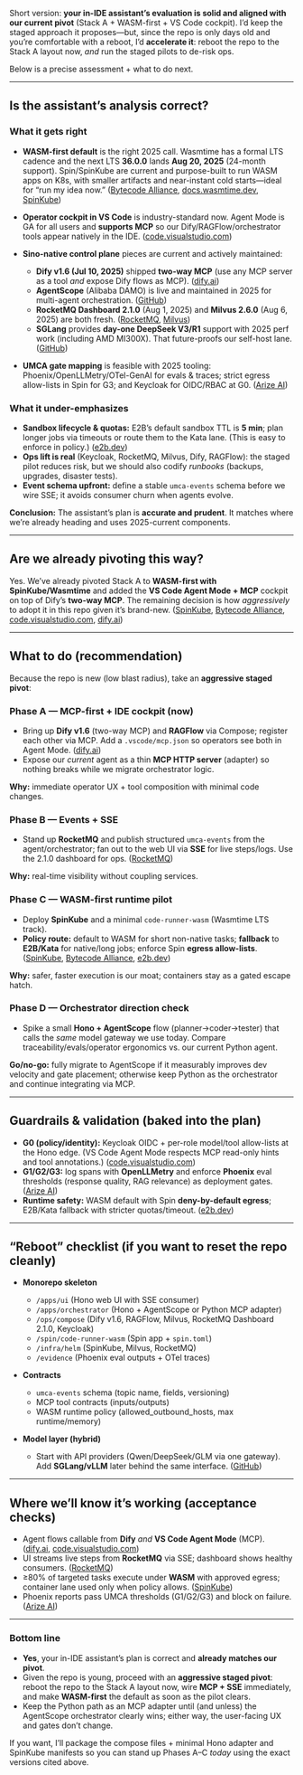 Short version: **your in-IDE assistant’s evaluation is solid and aligned with our current pivot** (Stack A + WASM-first + VS Code cockpit). I’d keep the staged approach it proposes—but, since the repo is only days old and you’re comfortable with a reboot, I’d **accelerate it**: reboot the repo to the Stack A layout now, *and* run the staged pilots to de-risk ops.

Below is a precise assessment + what to do next.

---

## Is the assistant’s analysis correct?

### What it gets right

* **WASM-first default** is the right 2025 call. Wasmtime has a formal LTS cadence and the next LTS **36.0.0** lands **Aug 20, 2025** (24-month support). Spin/SpinKube are current and purpose-built to run WASM apps on K8s, with smaller artifacts and near-instant cold starts—ideal for “run my idea now.” ([Bytecode Alliance][1], [docs.wasmtime.dev][2], [SpinKube][3])
* **Operator cockpit in VS Code** is industry-standard now. Agent Mode is GA for all users and **supports MCP** so our Dify/RAGFlow/orchestrator tools appear natively in the IDE. ([code.visualstudio.com][4])
* **Sino-native control plane** pieces are current and actively maintained:

  * **Dify v1.6 (Jul 10, 2025)** shipped **two-way MCP** (use any MCP server as a tool *and* expose Dify flows as MCP). ([dify.ai][5])
  * **AgentScope** (Alibaba DAMO) is live and maintained in 2025 for multi-agent orchestration. ([GitHub][6])
  * **RocketMQ Dashboard 2.1.0** (Aug 1, 2025) and **Milvus 2.6.0** (Aug 6, 2025) are both fresh. ([RocketMQ][7], [Milvus][8])
  * **SGLang** provides **day-one DeepSeek V3/R1** support with 2025 perf work (including AMD MI300X). That future-proofs our self-host lane. ([GitHub][9])
* **UMCA gate mapping** is feasible with 2025 tooling: Phoenix/OpenLLMetry/OTel-GenAI for evals & traces; strict egress allow-lists in Spin for G3; and Keycloak for OIDC/RBAC at G0. ([Arize AI][10])

### What it under-emphasizes

* **Sandbox lifecycle & quotas:** E2B’s default sandbox TTL is **5 min**; plan longer jobs via timeouts or route them to the Kata lane. (This is easy to enforce in policy.) ([e2b.dev][11])
* **Ops lift is real** (Keycloak, RocketMQ, Milvus, Dify, RAGFlow): the staged pilot reduces risk, but we should also codify *runbooks* (backups, upgrades, disaster tests).
* **Event schema upfront:** define a stable `umca-events` schema before we wire SSE; it avoids consumer churn when agents evolve.

**Conclusion:** The assistant’s plan is **accurate and prudent**. It matches where we’re already heading and uses 2025-current components.

---

## Are we already pivoting this way?

Yes. We’ve already pivoted Stack A to **WASM-first with SpinKube/Wasmtime** and added the **VS Code Agent Mode + MCP** cockpit on top of Dify’s **two-way MCP**. The remaining decision is how *aggressively* to adopt it in this repo given it’s brand-new. ([SpinKube][3], [Bytecode Alliance][1], [code.visualstudio.com][4], [dify.ai][5])

---

## What to do (recommendation)

Because the repo is new (low blast radius), take an **aggressive staged pivot**:

### Phase A — **MCP-first + IDE cockpit (now)**

* Bring up **Dify v1.6** (two-way MCP) and **RAGFlow** via Compose; register each other via MCP. Add a `.vscode/mcp.json` so operators see both in Agent Mode. ([dify.ai][5])
* Expose our *current* agent as a thin **MCP HTTP server** (adapter) so nothing breaks while we migrate orchestrator logic.

**Why:** immediate operator UX + tool composition with minimal code changes.

### Phase B — **Events + SSE**

* Stand up **RocketMQ** and publish structured `umca-events` from the agent/orchestrator; fan out to the web UI via **SSE** for live steps/logs. Use the 2.1.0 dashboard for ops. ([RocketMQ][7])

**Why:** real-time visibility without coupling services.

### Phase C — **WASM-first runtime pilot**

* Deploy **SpinKube** and a minimal `code-runner-wasm` (Wasmtime LTS track).
* **Policy route:** default to WASM for short non-native tasks; **fallback** to **E2B/Kata** for native/long jobs; enforce Spin **egress allow-lists**. ([SpinKube][3], [Bytecode Alliance][1], [e2b.dev][11])

**Why:** safer, faster execution is our moat; containers stay as a gated escape hatch.

### Phase D — **Orchestrator direction check**

* Spike a small **Hono + AgentScope** flow (planner→coder→tester) that calls the *same* model gateway we use today. Compare traceability/evals/operator ergonomics vs. our current Python agent.

**Go/no-go:** fully migrate to AgentScope if it measurably improves dev velocity and gate placement; otherwise keep Python as the orchestrator and continue integrating via MCP.

---

## Guardrails & validation (baked into the plan)

* **G0 (policy/identity):** Keycloak OIDC + per-role model/tool allow-lists at the Hono edge. (VS Code Agent Mode respects MCP read-only hints and tool annotations.) ([code.visualstudio.com][12])
* **G1/G2/G3:** log spans with **OpenLLMetry** and enforce **Phoenix** eval thresholds (response quality, RAG relevance) as deployment gates. ([Arize AI][13])
* **Runtime safety:** WASM default with Spin **deny-by-default egress**; E2B/Kata fallback with stricter quotas/timeout. ([e2b.dev][11])

---

## “Reboot” checklist (if you want to reset the repo cleanly)

* **Monorepo skeleton**

  * `/apps/ui` (Hono web UI with SSE consumer)
  * `/apps/orchestrator` (Hono + AgentScope or Python MCP adapter)
  * `/ops/compose` (Dify v1.6, RAGFlow, Milvus, RocketMQ Dashboard 2.1.0, Keycloak)
  * `/spin/code-runner-wasm` (Spin app + `spin.toml`)
  * `/infra/helm` (SpinKube, Milvus, RocketMQ)
  * `/evidence` (Phoenix eval outputs + OTel traces)
* **Contracts**

  * `umca-events` schema (topic name, fields, versioning)
  * MCP tool contracts (inputs/outputs)
  * WASM runtime policy (allowed\_outbound\_hosts, max runtime/memory)
* **Model layer (hybrid)**

  * Start with API providers (Qwen/DeepSeek/GLM via one gateway). Add **SGLang/vLLM** later behind the same interface. ([GitHub][9])

---

## Where we’ll know it’s working (acceptance checks)

* Agent flows callable from **Dify** *and* **VS Code Agent Mode** (MCP). ([dify.ai][5], [code.visualstudio.com][4])
* UI streams live steps from **RocketMQ** via SSE; dashboard shows healthy consumers. ([RocketMQ][7])
* ≥80% of targeted tasks execute under **WASM** with approved egress; container lane used only when policy allows. ([SpinKube][3])
* Phoenix reports pass UMCA thresholds (G1/G2/G3) and block on failure. ([Arize AI][14])

---

### Bottom line

* **Yes**, your in-IDE assistant’s plan is correct and **already matches our pivot**.
* Given the repo is young, proceed with an **aggressive staged pivot**: reboot the repo to the Stack A layout now, wire **MCP + SSE** immediately, and make **WASM-first** the default as soon as the pilot clears.
* Keep the Python path as an MCP adapter until (and unless) the AgentScope orchestrator clearly wins; either way, the user-facing UX and gates don’t change.

If you want, I’ll package the compose files + minimal Hono adapter and SpinKube manifests so you can stand up Phases A–C *today* using the exact versions cited above.

[1]: https://bytecodealliance.org/articles/wasmtime-lts?utm_source=chatgpt.com "Wasmtime LTS Releases"
[2]: https://docs.wasmtime.dev/stability-release.html?utm_source=chatgpt.com "Release Process"
[3]: https://www.spinkube.dev/docs/overview/?utm_source=chatgpt.com "Overview - SpinKube"
[4]: https://code.visualstudio.com/blogs/2025/04/07/agentMode?utm_source=chatgpt.com "Agent mode: available to all users and supports MCP"
[5]: https://dify.ai/blog/v1-6-0-built-in-two-way-mcp-support?utm_source=chatgpt.com "Dify v1.6.0: Built-in Two-Way MCP Support"
[6]: https://github.com/modelscope/agentscope?utm_source=chatgpt.com "modelscope/agentscope: Start building LLM-empowered ..."
[7]: https://rocketmq.apache.org/release-notes/2025/08/01/release-notes-rocketmq-dashboard-2.1.0/?utm_source=chatgpt.com "Release Notes - Apache RocketMQ Dashboard - Version 2.1.0"
[8]: https://milvus.io/docs/release_notes.md?utm_source=chatgpt.com "Release Notes | Milvus Documentation"
[9]: https://github.com/sgl-project/sglang?utm_source=chatgpt.com "SGLang is a fast serving framework for large language ..."
[10]: https://arize.com/docs/phoenix?utm_source=chatgpt.com "Arize Phoenix"
[11]: https://e2b.dev/docs/sandbox?utm_source=chatgpt.com "Sandbox lifecycle"
[12]: https://code.visualstudio.com/updates/v1_100?utm_source=chatgpt.com "April 2025 (version 1.100)"
[13]: https://arize.com/docs/ax/integrations/opentelemetry/openllmetry?utm_source=chatgpt.com "OpenLLMetry | Arize Docs"
[14]: https://arize.com/docs/phoenix/learn/evaluation/evaluators?utm_source=chatgpt.com "Evaluators | Phoenix"
